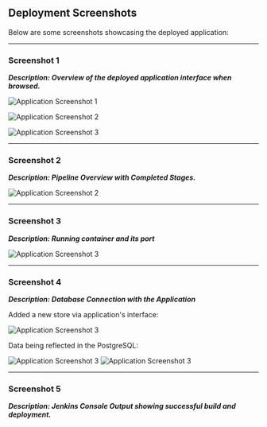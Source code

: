 ## Deployment Screenshots

Below are some screenshots showcasing the deployed application:

---

### Screenshot 1
***Description: Overview of the deployed application interface when browsed.***

![Application Screenshot 1](https://github.com/user-attachments/assets/c6653f3b-b048-435c-8507-dfd293cfd954)

![Application Screenshot 2](https://github.com/user-attachments/assets/8668d9e7-46c3-4d86-a8ef-caa4fc411b1c)

![Application Screenshot 3](https://github.com/user-attachments/assets/d77571ba-1efb-42f1-afdf-5f075e4dbb04)

---

### Screenshot 2
***Description: Pipeline Overview with Completed Stages.***

![Application Screenshot 2](https://github.com/user-attachments/assets/89d03581-5e3d-4b2f-ac40-92bf8b94a89a)

---

### Screenshot 3
***Description: Running container and its port***

![Application Screenshot 3](https://github.com/user-attachments/assets/4dc891b2-029b-4e7b-bb72-6e3956410c82)

---

### Screenshot 4
***Description: Database Connection with the Application***

Added a new store via application's interface:

![Application Screenshot 3](https://github.com/user-attachments/assets/288ce561-6ff8-459a-b1f8-cacc383960a4)

Data being reflected in the PostgreSQL:

![Application Screenshot 3](https://github.com/user-attachments/assets/17378ec7-d551-47ca-bd46-f33ed14f4601)
![Application Screenshot 3](https://github.com/user-attachments/assets/b8abfe15-acd6-44f1-926d-4ee6205be8e9)

---

### Screenshot 5
***Description: Jenkins Console Output showing successful build and deployment.***


